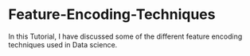 # Feature-Encoding-Techniques
In this Tutorial, I have discussed some of the different feature encoding techniques used in Data science.
